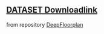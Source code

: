 ## [DATASET Downloadlink](https://mycuhk-my.sharepoint.com/personal/1155052510_link_cuhk_edu_hk/_layouts/15/onedrive.aspx?originalPath=aHR0cHM6Ly9teWN1aGstbXkuc2hhcmVwb2ludC5jb20vOmY6L2cvcGVyc29uYWwvMTE1NTA1MjUxMF9saW5rX2N1aGtfZWR1X2hrL0VneUpoaXN5MDRoTm54S25jV2w1emtzQmY5ekRLRHBNSjdjMFYtcTUzX3B4dUE%5FcnRpbWU9cXh3di0xY3gyVWc&id=%2Fpersonal%2F1155052510%5Flink%5Fcuhk%5Fedu%5Fhk%2FDocuments%2Ffloorplan%5Fmodel%2Fannotations%2Fr3d%2Ezip&parent=%2Fpersonal%2F1155052510%5Flink%5Fcuhk%5Fedu%5Fhk%2FDocuments%2Ffloorplan%5Fmodel%2Fannotations)
from repository [DeepFloorplan](https://github.com/zlzeng/DeepFloorplan)